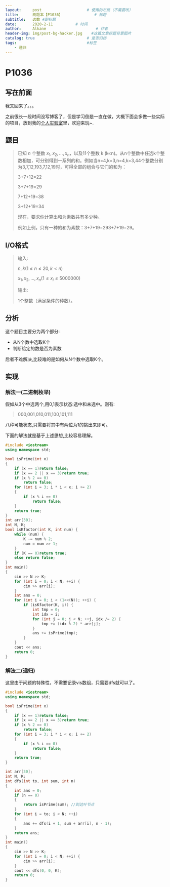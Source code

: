 ```yaml
---
layout:     post                    # 使用的布局（不需要改）
title:      刷题本【P1036】              # 标题 
subtitle:   选数 #副标题
date:       2020-2-11          # 时间
author:     Alkane                      # 作者
header-img: img/post-bg-hacker.jpg    #这篇文章标题背景图片
catalog: true                       # 是否归档
tags:                               #标签
    - 递归
---
```


# P1036

## 写在前面

我又回来了。。。

之前很长一段时间没写博客了，但是学习倒是一直在做，大概下面会多做一些实际的项目，放到我的[个人实验室](https://alkanelab.fun)里，欢迎来玩~.

## 题目

> 已知 *n* 个整数 $x_1,x_2,…,x_n$，以及11个整数 k (k<n)。从n个整数中任选k个整数相加，可分别得到一系列的和。例如当n=4,k=3,n=4,k=3,44个整数分别为3,7,12,193,7,12,19时，可得全部的组合与它们的和为：
>
> 3+7+12=22
>
> 3+7+19=29
>
> 7+12+19=38
>
> 3+12+19=34
>
> 现在，要求你计算出和为素数共有多少种。
>
> 例如上例，只有一种的和为素数：3+7+19=293+7+19=29。

## I/O格式

> 输入:
>
> $n,k$($1 \le n \le 20,k<n$)
>
> $x_1,x_2,…,x_n (1 \le x_i \le 5000000)$
>
> 输出:
>
> $1$个整数（满足条件的种数）。

## 分析

这个题目主要分为两个部分:

- 从N个数中选取K个
- 判断给定的数是否为素数

后者不难解决,比较难的是如何从N个数中选取K个。



## 实现

### 解法一(二进制枚举)

假如从3个中选两个,用0,1表示状态:选中和未选中。则有:

> 000,001,010,011,100,101,111

八种可能状态,只需要将其中有两位为1的挑出来即可。

下面的解法就是基于上述思想,比较容易理解。

```cpp
#include <iostream>
using namespace std;

bool isPrime(int x)
{
	if (x == 1)return false;
	if (x == 2 || x == 3)return true;
	if (x % 2 == 0)
		return false;
	for (int i = 3; i * i < x; i += 2)
	{
		if (x % i == 0)
			return false;
	}
	return true;
}
int arr[30];
int N, K;
bool isKfactor(int K, int num) {
	while (num) {
		K -= num % 2;
		num = num >> 1;
	}
	if (K == 0)return true;
	else return false;
}
int main()
{
	cin >> N >> K;
	for (int i = 0; i < N; ++i) {
		cin >> arr[i];
	}
	int ans = 0;
	for (int i = 0; i < (1<<(N)); ++i) {
		if (isKfactor(K, i)) {
			int tmp = 0;
			int idx = i;
			for (int j = 0; j < N; ++j, idx /= 2) {
				tmp += (idx % 2) * arr[j];
			}
			ans += isPrime(tmp);
		}
	}
	cout << ans;
	return 0;
}
```

### 解法二(递归)

这里由于问题的特殊性，不需要记录vis数组，只需要dfs就可以了。

```cpp
#include <iostream>
using namespace std;

bool isPrime(int x)
{
	if (x == 1)return false;
	if (x == 2 || x == 3)return true;
	if (x % 2 == 0)
		return false;
	for (int i = 3; i * i < x; i += 2)
	{
		if (x % i == 0)
			return false;
	}
	return true;
}

int arr[30];
int N, K;
int dfs(int to, int sum, int n)
{
	int ans = 0;
	if (n == 0)
	{
		return isPrime(sum); //到达叶节点
	}
	for (int i = to; i < N; ++i)
	{
		ans += dfs(i + 1, sum + arr[i], n - 1);
	}
	return ans;
}
int main()
{
	cin >> N >> K;
	for (int i = 0; i < N; ++i) {
		cin >> arr[i];
	}
	cout << dfs(0, 0, K);
	return 0;
}
```


